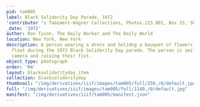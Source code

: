```yaml
---
pid: tam005
label: Black Solidarity Day Parade, 1972
'contributor ': Tamiment-Wagner Collections, Photos.223.001, Box 33, Shoot 720258
_date: '1972'
author: Ron Tyson, The Daily Worker and The Daily World
location: New York, New York
description: A person wearing a dress and holidng a bouquet of flowers sits in a decorated
  float during the 1972 Black Solidarity Day parade. The person is smiling at the
  camera and raising their fist.
object_type: photograph
order: '04'
layout: blacksolidarityday_item
collection: blacksolidarityday
thumbnail: "/img/derivatives/iiif/images/tam005/full/250,/0/default.jpg"
full: "/img/derivatives/iiif/images/tam005/full/1140,/0/default.jpg"
manifest: "/img/derivatives/iiif/tam005/manifest.json"
---
```

